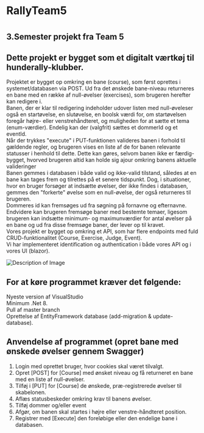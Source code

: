 <h1><strong>RallyTeam5</strong><h1/>
<h2>3.Semester projekt fra Team 5</h2>

## Dette projekt er bygget som et digitalt værtkøj til hunderally-klubber. 
Projektet er bygget op omkring en bane (course), som først oprettes i systemet/databasen via POST. Ud fra det ønskede bane-niveau returneres en bane med en række af null-øvelser (exercises), som brugeren herefter kan redigere i. <br/>
Banen, der er klar til redigering indeholder udover listen med null-øveleser også en startøvelse, en slutøvelse, en boolsk værdi for, om startøvelsen foregår højre- eller venstrehåndteret, og muligheden for at sætte et tema (enum-værdier). Endelig kan der (valgfrit) sættes et dommerId og et eventId.<br/>
Når der trykkes "execute" i PUT-funktionen valideres banen i forhold til gældende regler, og brugeren vises en liste af de for banen relevante statusser i henhold til dette. Dette kan gøres, selvom banen ikke er færdig-bygget, hvorved brugeren altid kan holde sig ajour omkring banens aktuelle valideringer <br/>
Banen gemmes i databasen i både valid og ikke-valid tilstand, således at en bane kan tages frem og tilrettes på et senere tidspunkt. 
Dog, i situationer, hvor en bruger forsøger at indsætte øvelser, der ikke findes i databasen, gemmes den "forkerte" øvelse som en null-øvelse, der også returneres til brugeren. <br/>
Dommeres id kan fremsøges ud fra søgning på fornavne og efternavne.<br/>
Endvidere kan brugeren fremsøge baner med bestemte temaer, ligesom brugeren kan indsætte minimum- og maximunværdier for antal øvelser på en bane og ud fra disse fremsøge baner, der lever op til kravet.<br/>
Vores projekt er bygget op omkring et API, som har flere endpoints med fuld CRUD-funktionalitet (Course, Exercise, Judge, Event).<br/>
Vi har implementeret identification og authentication i både vores API og i vores UI (blazor).


 <img src="https://i.imgur.com/IpXcJfn.png" alt="Description of Image">

## For at køre programmet kræver det følgende:
Nyeste version af VisualStudio <br>
Minimum .Net 8. <br/>
Pull af master branch <br>
Oprettelse af EntityFramework database (add-migration & update-database). <br/>

## Anvendelse af programmet (opret bane med ønskede øvelser gennem Swagger)
1. Login med oprettet bruger, hvor cookies skal været tilvalgt. <br/>
2. Opret [POST] for [Course] med ønsket niveau og få returneret en bane med en liste af null-øvelser.
3. Tilføj i [PUT] for [Course] de ønskede, præ-registrerede øvelser til skabelonen.
4. Aflæs statusbeskeder omkring krav til banens øvelser.
5. Tilføj dommer og/eller event
6. Afgør, om banen skal startes i højre eller venstre-håndteret position.
7. Registrer med [Execute] den foreløbige eller den endelige bane i databasen.
   


